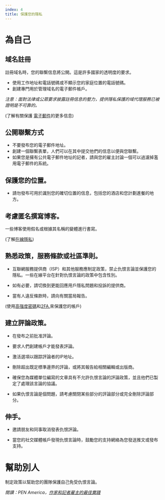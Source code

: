 ```yaml
---
index: 4
title: 保護您的隱私
---
```

# 為自己

## 域名註冊
註冊域名時，您的聯繫信息將公開。這是許多國家的透明度的要求。

*   使用工作地址和電話號碼或不顯示您的家庭位置的電話號碼。
*   創建專門用於管理域名的電子郵件帳戶。

*注意：面對法律或公眾要求披露註冊信息的壓力，提供隱私保護的域代理服務已被證明是不可靠的。*

(了解有關保護 [電子郵件](umbrella://communications/email/beginner)的更多信息)

## 公開聯繫方式

*   不要發布您的電子郵件地址。
*   創建一個聯繫表單，人們可以在其中提交他們的信息以便與您聯繫。
*   如果您是擁有公共電子郵件地址的記者，請與您的雇主討論一個可以過濾掉濫用電子郵件的系統。

## 保護您的位置。
*   請勿發布可用於識別您的確切位置的信息，包括您的酒店和您計劃進餐的地方。

## 考慮匿名撰寫博客。

一些博客使用假名或根據其名稱的變體進行書寫。

(了解[在線隱私](umbrella://communications/online-privacy))

## 熟悉政策，服務條款或社區準則。

*   互聯網服務提供商（ISP）和其他服務應制定政策，禁止仇恨言論並保護您的隱私。一些在線平台在針對仇恨言論的政策中包含性別。

*   如有必要，請切換到更能回應用戶隱私問題和投訴的提供商。

*   當有人違反條款時，請向有關當局報告。

(使用[高强度密碼](umbrella://information/passwords/beginner)和[2FA.](umbrella://information/passwords/advanced)來保護您的帳戶)

## 建立評論政策。

*   在發布之前批准評論。

*   要求人們創建帳戶才能發表評論。

* 激活選項以跟踪評論者的IP地址。

*   刪除超出既定標準邊界的評論，或將其報告給相關編輯或出版商。

*   確保您為媒體單位編寫的文章具有不允許仇恨言論的評論政策，並且他們已製定了處理該言論的協議。

*   如果仇恨言論是個問題，請考慮關閉某些部分的評論部分或完全刪除評論部分。

## 伸手。

*   邀請朋友和同事取消發表仇恨評論。

*   當您的社交媒體帳戶發現仇恨言論時，鼓勵您的支持網絡為您發送推文或發布支持。

# 幫助別人

制定政策以幫助您的團隊保護自己免受仇恨言論。

*閱讀：PEN America，[作家和記者雇主的最佳實踐](https://onlineharassmentfieldmanual.pen.org/best-practices-for-employers-of-writers-and-journalists/)*